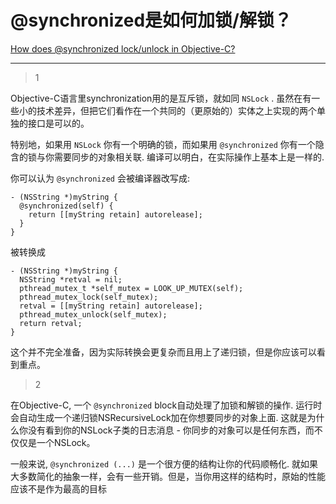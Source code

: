 # @synchronized是如何加锁/解锁？
[How does @synchronized lock/unlock in Objective-C?](https://stackoverflow.com/questions/1215330/how-does-synchronized-lock-unlock-in-objective-c)

___



> 1

Objective-C语言里synchronization用的是互斥锁，就如同 `NSLock` . 虽然在有一些小的技术差异，但把它们看作在一个共同的（更原始的）实体之上实现的两个单独的接口是可以的。

特别地，如果用 `NSLock` 你有一个明确的锁，而如果用 `@synchronized` 你有一个隐含的锁与你需要同步的对象相关联. 编译可以明白，在实际操作上基本上是一样的.

你可以认为 `@synchronized` 会被编译器改写成:

```objc
- (NSString *)myString {
  @synchronized(self) {
    return [[myString retain] autorelease];
  }
}
```

被转换成

```objc
- (NSString *)myString {
  NSString *retval = nil;
  pthread_mutex_t *self_mutex = LOOK_UP_MUTEX(self);
  pthread_mutex_lock(self_mutex);
  retval = [[myString retain] autorelease];
  pthread_mutex_unlock(self_mutex);
  return retval;
}
```

这个并不完全准备，因为实际转换会更复杂而且用上了递归锁，但是你应该可以看到重点。

> 2

在Objective-C, 一个 `@synchronized` block自动处理了加锁和解锁的操作. 运行时会自动生成一个递归锁NSRecursiveLock加在你想要同步的对象上面. 这就是为什么你没有看到你的NSLock子类的日志消息 - 你同步的对象可以是任何东西，而不仅仅是一个NSLock。

一般来说, `@synchronized (...)` 是一个很方便的结构让你的代码顺畅化. 就如果大多数简化的抽象一样，会有一些开销。但是，当你用这样的结构时，原始的性能应该不是作为最高的目标